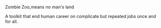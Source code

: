 Zombie Zoo,means no man's land

A toolkit that end human career on complicate but repeated jobs once and for all.
